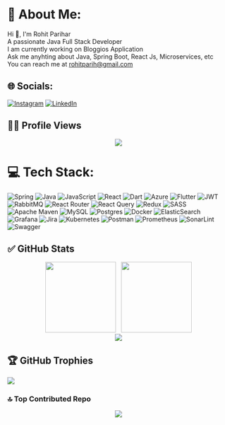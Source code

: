 # 💫 About Me:
Hi 👋, I'm Rohit Parihar<br>A passionate Java Full Stack Developer<br>I am currently working on Bloggios Application<br>Ask me anyhting about Java, Spring Boot, React Js, Microservices, etc<br>You can reach me at rohitparih@gmail.com<br>


## 🌐 Socials:
[![Instagram](https://img.shields.io/badge/Instagram-%23E4405F.svg?logo=Instagram&logoColor=white)](https://instagram.com/rohitzip) [![LinkedIn](https://img.shields.io/badge/LinkedIn-%230077B5.svg?logo=linkedin&logoColor=white)](https://linkedin.com/in/rohit-zip) 

## 🧑‍💻 Profile Views
<div align="center">
  <img src="https://komarev.com/ghpvc/?username=rohit-zip" />
</div>


# 💻 Tech Stack:
![Spring](https://img.shields.io/badge/spring-%236DB33F.svg?style=for-the-badge&logo=spring&logoColor=white) ![Java](https://img.shields.io/badge/java-%23ED8B00.svg?style=for-the-badge&logo=openjdk&logoColor=white) ![JavaScript](https://img.shields.io/badge/javascript-%23323330.svg?style=for-the-badge&logo=javascript&logoColor=%23F7DF1E) ![React](https://img.shields.io/badge/React-CA4245?style=for-the-badge&logo=react&logoColor=white) ![Dart](https://img.shields.io/badge/dart-%230175C2.svg?style=for-the-badge&logo=dart&logoColor=white) ![Azure](https://img.shields.io/badge/azure-%230072C6.svg?style=for-the-badge&logo=microsoftazure&logoColor=white) ![Flutter](https://img.shields.io/badge/Flutter-%2302569B.svg?style=for-the-badge&logo=Flutter&logoColor=white) ![JWT](https://img.shields.io/badge/JWT-black?style=for-the-badge&logo=JSON%20web%20tokens) ![RabbitMQ](https://img.shields.io/badge/rabbitmq-FF6600?style=for-the-badge&logo=rabbitmq&logoColor=white) ![React Router](https://img.shields.io/badge/React_Router-CA4245?style=for-the-badge&logo=react-router&logoColor=white) ![React Query](https://img.shields.io/badge/-React%20Query-FF4154?style=for-the-badge&logo=react%20query&logoColor=white) ![Redux](https://img.shields.io/badge/redux-%23593d88.svg?style=for-the-badge&logo=redux&logoColor=white) ![SASS](https://img.shields.io/badge/SASS-hotpink.svg?style=for-the-badge&logo=SASS&logoColor=white) ![Apache Maven](https://img.shields.io/badge/Apache%20Maven-C71A36?style=for-the-badge&logo=Apache%20Maven&logoColor=white) ![MySQL](https://img.shields.io/badge/mysql-%2300000f.svg?style=for-the-badge&logo=mysql&logoColor=white) ![Postgres](https://img.shields.io/badge/postgres-%23316192.svg?style=for-the-badge&logo=postgresql&logoColor=white) ![Docker](https://img.shields.io/badge/docker-%230db7ed.svg?style=for-the-badge&logo=docker&logoColor=white) ![ElasticSearch](https://img.shields.io/badge/-ElasticSearch-005571?style=for-the-badge&logo=elasticsearch) ![Grafana](https://img.shields.io/badge/grafana-%23F46800.svg?style=for-the-badge&logo=grafana&logoColor=white) ![Jira](https://img.shields.io/badge/jira-%230A0FFF.svg?style=for-the-badge&logo=jira&logoColor=white) ![Kubernetes](https://img.shields.io/badge/kubernetes-%23326ce5.svg?style=for-the-badge&logo=kubernetes&logoColor=white) ![Postman](https://img.shields.io/badge/Postman-FF6C37?style=for-the-badge&logo=postman&logoColor=white) ![Prometheus](https://img.shields.io/badge/Prometheus-E6522C?style=for-the-badge&logo=Prometheus&logoColor=white) ![SonarLint](https://img.shields.io/badge/SonarLint-CB2029?style=for-the-badge&logo=SONARLINT&logoColor=white) ![Swagger](https://img.shields.io/badge/-Swagger-%23Clojure?style=for-the-badge&logo=swagger&logoColor=white) 
## ✅ GitHub Stats
<div align="center">
<img src="https://github-readme-stats.vercel.app/api?username=rohit-zip&theme=dark&hide_border=false&include_all_commits=false&count_private=true" height="160"/> &nbsp; <img src="https://github-readme-streak-stats.herokuapp.com/?user=rohit-zip&theme=dark&hide_border=false" height="160"/>
</div>

<div align="center">
  <img src="https://github-readme-stats.vercel.app/api/top-langs/?username=rohit-zip&theme=dark&hide_border=false&include_all_commits=false&count_private=true&layout=compact" />
</div>

## 🏆 GitHub Trophies
![](https://github-profile-trophy.vercel.app/?username=rohit-zip&theme=radical&no-frame=false&no-bg=true&margin-w=4&row=1)

### 🔝 Top Contributed Repo
<div align="center">
  <img src="https://github-contributor-stats.vercel.app/api?username=rohit-zip&limit=5&theme=dark&combine_all_yearly_contributions=true" />
</div>
